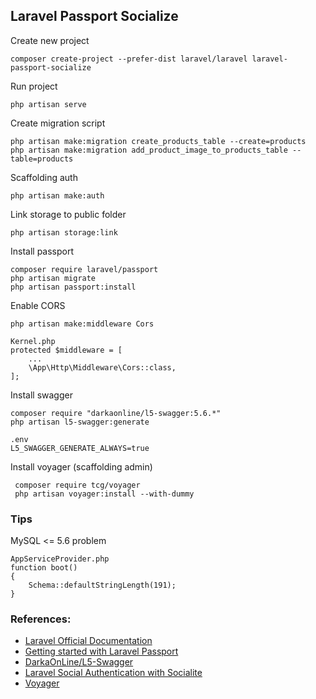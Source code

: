 ## Laravel Passport Socialize

Create new project

    composer create-project --prefer-dist laravel/laravel laravel-passport-socialize
  
Run project

    php artisan serve
    
Create migration script

    php artisan make:migration create_products_table --create=products
    php artisan make:migration add_product_image_to_products_table --table=products

Scaffolding auth

    php artisan make:auth
    
Link storage to public folder

    php artisan storage:link
    
Install passport     

    composer require laravel/passport
    php artisan migrate
    php artisan passport:install

Enable CORS 

    php artisan make:middleware Cors
    
    Kernel.php
    protected $middleware = [
        ...
        \App\Http\Middleware\Cors::class,
    ];

Install swagger

    composer require "darkaonline/l5-swagger:5.6.*"
    php artisan l5-swagger:generate
    
    .env
    L5_SWAGGER_GENERATE_ALWAYS=true

Install voyager (scaffolding admin)

     composer require tcg/voyager
     php artisan voyager:install --with-dummy
    
### Tips

MySQL <= 5.6 problem

    AppServiceProvider.php
    function boot()
    {
        Schema::defaultStringLength(191);
    }


### References:

- [Laravel Official Documentation](https://laravel.com/docs)
- [Getting started with Laravel Passport](https://scotch.io/@neo/getting-started-with-laravel-passport)
- [DarkaOnLine/L5-Swagger](https://github.com/DarkaOnLine/L5-Swagger)
- [Laravel Social Authentication with Socialite](https://scotch.io/tutorials/laravel-social-authentication-with-socialite)
- [Voyager](https://laravelvoyager.com/)
